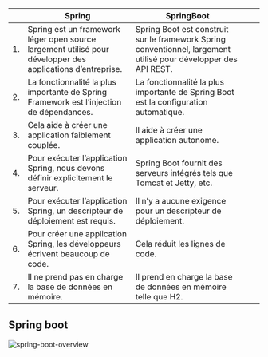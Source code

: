 
|    | Spring                                                                                                     | SpringBoot                                                                                                       |   |   |
|----|------------------------------------------------------------------------------------------------------------|------------------------------------------------------------------------------------------------------------------|---|---|
| 1. | Spring est un framework léger open source largement utilisé pour développer des applications d’entreprise. | Spring Boot est construit sur le framework Spring conventionnel, largement utilisé pour développer des API REST. |   |   |
| 2. | La fonctionnalité la plus importante de Spring Framework est l’injection de dépendances.                   | La fonctionnalité la plus importante de Spring Boot est la configuration automatique.                            |   |   |
| 3. | Cela aide à créer une application faiblement couplée.                                                      | Il aide à créer une application autonome.                                                                        |   |   |
| 4. | Pour exécuter l’application Spring, nous devons définir explicitement le serveur.                          | Spring Boot fournit des serveurs intégrés tels que Tomcat et Jetty, etc.                                         |   |   |
| 5. | Pour exécuter l’application Spring, un descripteur de déploiement est requis.                              | Il n’y a aucune exigence pour un descripteur de déploiement.                                                     |   |   |
| 6. | Pour créer une application Spring, les développeurs écrivent beaucoup de code.                             | Cela réduit les lignes de code.                                                                                  |   |   |
| 7. | Il ne prend pas en charge la base de données en mémoire.                                                   | Il prend en charge la base de données en mémoire telle que H2.                                                   |   |   |

## Spring boot
![spring-boot-overview](./static/spring/spring-boot-overview.png)
